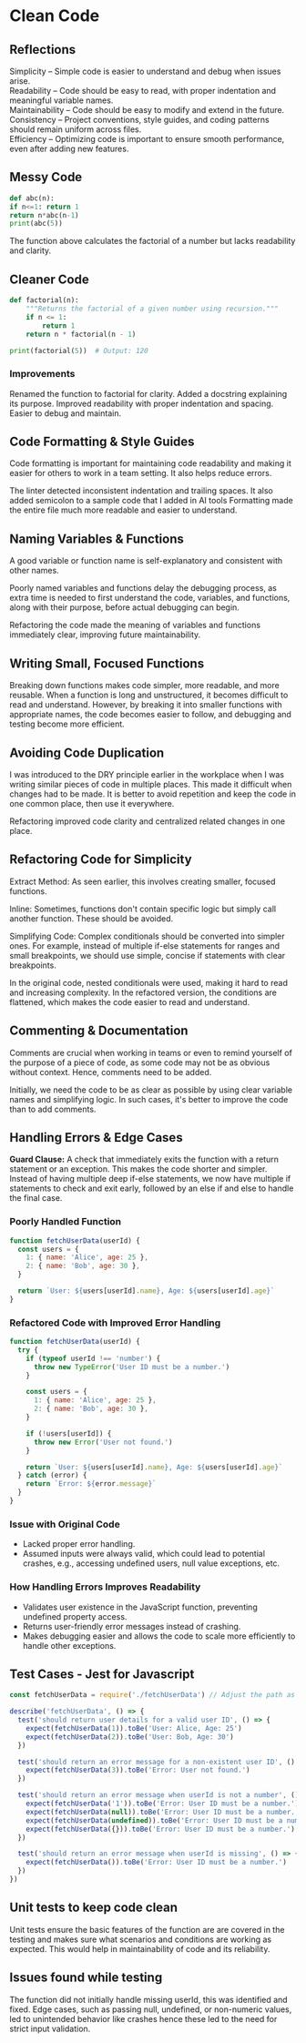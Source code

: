 # Clean Code

## Reflections

Simplicity – Simple code is easier to understand and debug when issues arise.  
Readability – Code should be easy to read, with proper indentation and meaningful variable names.  
Maintainability – Code should be easy to modify and extend in the future.  
Consistency – Project conventions, style guides, and coding patterns should remain uniform across files.  
Efficiency – Optimizing code is important to ensure smooth performance, even after adding new features.

## Messy Code

```python
def abc(n):
if n<=1: return 1
return n*abc(n-1)
print(abc(5))
```

The function above calculates the factorial of a number but lacks readability and clarity.

## Cleaner Code

```python
def factorial(n):
    """Returns the factorial of a given number using recursion."""
    if n <= 1:
        return 1
    return n * factorial(n - 1)

print(factorial(5))  # Output: 120
```

### Improvements

Renamed the function to factorial for clarity.
Added a docstring explaining its purpose.
Improved readability with proper indentation and spacing.
Easier to debug and maintain.

## Code Formatting & Style Guides

Code formatting is important for maintaining code readability and making it easier for others to work in a team setting. It also helps reduce errors.

The linter detected inconsistent indentation and trailing spaces. It also added semicolon to a sample code that I added in AI tools
Formatting made the entire file much more readable and easier to understand.

## Naming Variables & Functions

A good variable or function name is self-explanatory and consistent with other names.

Poorly named variables and functions delay the debugging process, as extra time is needed to first understand the code, variables, and functions, along with their purpose, before actual debugging can begin.

Refactoring the code made the meaning of variables and functions immediately clear, improving future maintainability.

## Writing Small, Focused Functions

Breaking down functions makes code simpler, more readable, and more reusable. When a function is long and unstructured, it becomes difficult to read and understand. However, by breaking it into smaller functions with appropriate names, the code becomes easier to follow, and debugging and testing become more efficient.

## Avoiding Code Duplication

I was introduced to the DRY principle earlier in the workplace when I was writing similar pieces of code in multiple places. This made it difficult when changes had to be made. It is better to avoid repetition and keep the code in one common place, then use it everywhere.

Refactoring improved code clarity and centralized related changes in one place.

## Refactoring Code for Simplicity

Extract Method: As seen earlier, this involves creating smaller, focused functions.

Inline: Sometimes, functions don't contain specific logic but simply call another function. These should be avoided.

Simplifying Code: Complex conditionals should be converted into simpler ones. For example, instead of multiple if-else statements for ranges and small breakpoints, we should use simple, concise if statements with clear breakpoints.

In the original code, nested conditionals were used, making it hard to read and increasing complexity. In the refactored version, the conditions are flattened, which makes the code easier to read and understand.

## Commenting & Documentation

Comments are crucial when working in teams or even to remind yourself of the purpose of a piece of code, as some code may not be as obvious without context. Hence, comments need to be added.

Initially, we need the code to be as clear as possible by using clear variable names and simplifying logic. In such cases, it's better to improve the code than to add comments.

## Handling Errors & Edge Cases

**Guard Clause:** A check that immediately exits the function with a return statement or an exception. This makes the code shorter and simpler. Instead of having multiple deep if-else statements, we now have multiple if statements to check and exit early, followed by an else if and else to handle the final case.

### Poorly Handled Function

```javascript
function fetchUserData(userId) {
  const users = {
    1: { name: 'Alice', age: 25 },
    2: { name: 'Bob', age: 30 },
  }

  return `User: ${users[userId].name}, Age: ${users[userId].age}`
}
```

### Refactored Code with Improved Error Handling

```javascript
function fetchUserData(userId) {
  try {
    if (typeof userId !== 'number') {
      throw new TypeError('User ID must be a number.')
    }

    const users = {
      1: { name: 'Alice', age: 25 },
      2: { name: 'Bob', age: 30 },
    }

    if (!users[userId]) {
      throw new Error('User not found.')
    }

    return `User: ${users[userId].name}, Age: ${users[userId].age}`
  } catch (error) {
    return `Error: ${error.message}`
  }
}
```

### Issue with Original Code

- Lacked proper error handling.
- Assumed inputs were always valid, which could lead to potential crashes, e.g., accessing undefined users, null value exceptions, etc.

### How Handling Errors Improves Readability

- Validates user existence in the JavaScript function, preventing undefined property access.
- Returns user-friendly error messages instead of crashing.
- Makes debugging easier and allows the code to scale more efficiently to handle other exceptions.

## Test Cases - Jest for Javascript

```javascript
const fetchUserData = require('./fetchUserData') // Adjust the path as needed

describe('fetchUserData', () => {
  test('should return user details for a valid user ID', () => {
    expect(fetchUserData(1)).toBe('User: Alice, Age: 25')
    expect(fetchUserData(2)).toBe('User: Bob, Age: 30')
  })

  test('should return an error message for a non-existent user ID', () => {
    expect(fetchUserData(3)).toBe('Error: User not found.')
  })

  test('should return an error message when userId is not a number', () => {
    expect(fetchUserData('1')).toBe('Error: User ID must be a number.')
    expect(fetchUserData(null)).toBe('Error: User ID must be a number.')
    expect(fetchUserData(undefined)).toBe('Error: User ID must be a number.')
    expect(fetchUserData({})).toBe('Error: User ID must be a number.')
  })

  test('should return an error message when userId is missing', () => {
    expect(fetchUserData()).toBe('Error: User ID must be a number.')
  })
})
```

## Unit tests to keep code clean

Unit tests ensure the basic features of the function are are covered in the testing and makes sure what scenarios and conditions are working as expected.
This would help in maintainability of code and its reliability.

## Issues found while testing

The function did not initially handle missing userId, this was identified and fixed.
Edge cases, such as passing null, undefined, or non-numeric values, led to unintended behavior like crashes hence these led to the need for strict input validation.
